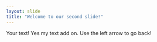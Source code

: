 ```yaml
---
layout: slide
title: "Welcome to our second slide!"
---
```

Your text! Yes my text add on.
Use the left arrow to go back!
